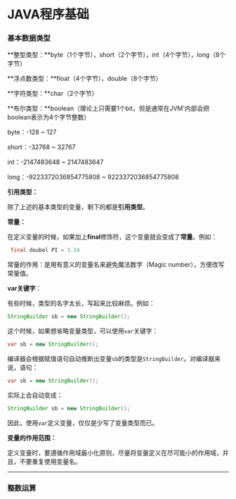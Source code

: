 # JAVA程序基础

### 基本数据类型

**整型类型：**byte（1个字节），short（2个字节），int（4个字节），long（8个字节）

**浮点数类型：**float（4个字节），double（8个字节）

**字符类型：**char（2个字节）

**布尔类型：**boolean（理论上只需要1个bit，但是通常在JVM'内部会把boolean表示为4个字节整数）

byte：-128 ~ 127

short：-32768 ~ 32767

int：-2147483648 ~ 2147483647

long：-9223372036854775808 ~ 9223372036854775808

**引用类型：**

除了上述的基本类型的变量，剩下的都是**引用类型**。

**常量：**

在定义变量的时候，如果加上**final**修饰符，这个变量就会变成了**常量**。例如：

```java
 final doubel PI = 3.14
```

常量的作用：是用有意义的变量名来避免魔法数字（Magic number），方便改写常量值。

**var关键字**：

有些时候，类型的名字太长，写起来比较麻烦。例如：

```java
StringBuilder sb = new StringBuilder();
```

这个时候，如果想省略变量类型，可以使用`var`关键字：

```java
var sb = new StringBuilder();
```

编译器会根据赋值语句自动推断出变量`sb`的类型是`StringBuilder`。对编译器来说，语句：

```java
var sb = new StringBuilder();
```

实际上会自动变成：

```java
StringBuilder sb = new StringBuilder();
```

因此，使用`var`定义变量，仅仅是少写了变量类型而已。

**变量的作用范围：**

定义变量时，要遵循作用域最小化原则，尽量将变量定义在尽可能小的作用域，并且，不要重复使用变量名。

-----

### 整数运算





